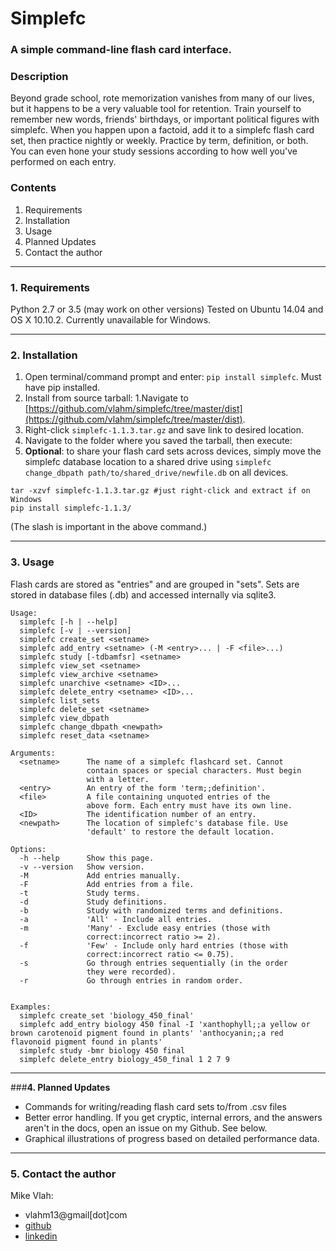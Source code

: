 # **Simplefc**

### A simple command-line flash card interface.
### **Description**

Beyond grade school, rote memorization vanishes from many of our 
lives, but it happens to be a very valuable tool for retention. 
Train yourself to remember new words, friends' birthdays, or 
important political figures with simplefc. When you happen upon a 
factoid, add it to a simplefc flash card set, then practice nightly
or weekly. Practice by term, definition, or both. You can even hone
your study sessions according to how well you've performed on each 
entry.

### **Contents**
1. Requirements
2. Installation
3. Usage
4. Planned Updates
5. Contact the author

---
### **1. Requirements**
Python 2.7 or 3.5 (may work on other versions)
Tested on Ubuntu 14.04 and OS X 10.10.2.
Currently unavailable for Windows.

---
### **2. Installation**
1. Open terminal/command prompt and enter: `pip install simplefc`. Must have pip installed.
2. Install from source tarball:
  1.Navigate to [https://github.com/vlahm/simplefc/tree/master/dist](https://github.com/vlahm/simplefc/tree/master/dist).
  2. Right-click `simplefc-1.1.3.tar.gz` and save link to desired location.
  3. Navigate to the folder where you saved the tarball, then execute:
3. **Optional**: to share your flash card sets across devices, simply move the simplefc database location to a shared drive using `simplefc change_dbpath path/to/shared_drive/newfile.db` on all devices.

  ```
  tar -xzvf simplefc-1.1.3.tar.gz #just right-click and extract if on Windows
  pip install simplefc-1.1.3/  
  ```
  (The slash is important in the above command.)
  
---
### **3. Usage**
Flash cards are stored as "entries" and are grouped in "sets".
Sets are stored in database files (.db) and accessed internally via sqlite3.

```
Usage:
  simplefc [-h | --help]
  simplefc [-v | --version]
  simplefc create_set <setname>
  simplefc add_entry <setname> (-M <entry>... | -F <file>...)
  simplefc study [-tdbamfsr] <setname>
  simplefc view_set <setname>
  simplefc view_archive <setname>
  simplefc unarchive <setname> <ID>...
  simplefc delete_entry <setname> <ID>...
  simplefc list_sets
  simplefc delete_set <setname>
  simplefc view_dbpath
  simplefc change_dbpath <newpath>
  simplefc reset_data <setname>

Arguments:
  <setname>      The name of a simplefc flashcard set. Cannot 
                 contain spaces or special characters. Must begin 
                 with a letter.
  <entry>        An entry of the form 'term;;definition'.
  <file>         A file containing unquoted entries of the 
                 above form. Each entry must have its own line.
  <ID>           The identification number of an entry.
  <newpath>      The location of simplefc's database file. Use 
                 'default' to restore the default location.

Options:
  -h --help      Show this page.
  -v --version   Show version.
  -M             Add entries manually.
  -F             Add entries from a file.
  -t             Study terms.
  -d             Study definitions.
  -b             Study with randomized terms and definitions.
  -a             'All' - Include all entries.
  -m             'Many' - Exclude easy entries (those with 
                 correct:incorrect ratio >= 2). 
  -f             'Few' - Include only hard entries (those with 
                 correct:incorrect ratio <= 0.75).
  -s             Go through entries sequentially (in the order 
                 they were recorded).
  -r             Go through entries in random order.


Examples:
  simplefc create_set 'biology_450_final'
  simplefc add_entry biology 450 final -I 'xanthophyll;;a yellow or brown carotenoid pigment found in plants' 'anthocyanin;;a red flavonoid pigment found in plants'
  simplefc study -bmr biology 450 final
  simplefc delete_entry biology_450_final 1 2 7 9
```

---
###**4. Planned Updates**
+ Commands for writing/reading flash card sets to/from .csv files
+ Better error handling. If you get cryptic, internal errors, and the answers aren't in the docs, open an issue on my Github. See below.
+ Graphical illustrations of progress based on detailed performance data.

---
### **5. Contact the author**
Mike Vlah: 
+ vlahm13@gmail[dot]com
+ [github](https://github.com/vlahm)
+ [linkedin](https://www.linkedin.com/in/michaelvlah)

